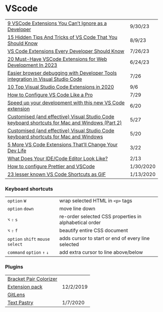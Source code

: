 # VScode

|                                                                                                                                                                                                                                       |           |
| ------------------------------------------------------------------------------------------------------------------------------------------------------------------------------------------------------------------------------------- | --------- |
| [9 VSCode Extensions You Can’t Ignore as a Developer](https://javascript.plainenglish.io/9-vscode-extensions-you-cant-ignore-as-a-developer-f5e39559e9a1)                                                                             | 9/30/23   |
| [15 Hidden Tips And Tricks of VS Code That You Should Know](https://stateful.com/blog/15-tips-and-tricks-of-vs-code?utm\_campaign=Frontend%2BWeekly\&utm\_medium=email\&utm\_source=Frontend\_Weekly\_370)                            | 8/9/23    |
| [VS Code Extensions Every Developer Should Know](https://hackernoon.com/vs-code-extensions-every-developer-should-know?utm\_campaign=Frontend%2BWeekly\&utm\_medium=email\&utm\_source=Frontend\_Weekly\_368)                         | 7/26/23   |
| [20 Must-Have VSCode Extensions for Web Development In 2023](https://javascript.plainenglish.io/20-must-have-vscode-extensions-for-web-development-in-2023-7bf1995c5ce5)                                                              | 6/24/23   |
| [Easier browser debugging with Developer Tools integration in Visual Studio Code](https://blogs.windows.com/msedgedev/2021/07/16/easier-debugging-developer-tools-in-visual-studio-code/)                                             | 7/26      |
| [10 Top Visual Studio Code Extensions in 2020](https://blog.bitsrc.io/top-10-visual-studio-extensions-in-2020-857ea6d692dd)                                                                                                           | 9/6       |
| [How to Configure VS Code Like a Pro](https://medium.com/better-programming/how-to-configure-vs-code-like-a-pro-782d2d718586)                                                                                                         | 7/29      |
| [Speed up your development with this new VS Code extension](https://dev.to/alex\_barashkov/speed-up-your-development-with-this-new-vs-code-extension-5b3m?utm\_source=digest\_mailer\&utm\_medium=email\&utm\_campaign=digest\_email) | 6/20      |
| [Customised (and effective) Visual Studio Code keyboard shortcuts for Mac and Windows (Part 2)](https://zellwk.com/blog/mac-and-windows-vscode-keybindings-2/?ck\_subscriber\_id=420572458)                                           | 5/27      |
| [Customised (and effective) Visual Studio Code keyboard shortcuts for Mac and Windows](https://zellwk.com/blog/mac-and-windows-vscode-keybindings/?ck\_subscriber\_id=420572458)                                                      | 5/20      |
| [5 More VS Code Extensions That’ll Change Your Dev Life](https://medium.com/better-programming/5-more-vs-code-extensions-thatll-change-your-dev-life-16da5d563dbc)                                                                    | 3/22      |
| [What Does Your IDE/Code Editor Look Like?](https://dev.to/emmabostian/what-does-your-ide-code-editor-look-like-550e?utm\_source=additional\_box\&utm\_medium=internal\&utm\_campaign=regular\&booster\_org=)                         | 2/13      |
| [How to configure Prettier and VSCode](https://glebbahmutov.com/blog/configure-prettier-in-vscode/)                                                                                                                                   | 1/30/2020 |
| [23 lesser known VS Code Shortcuts as GIF](https://dev.to/devmount/23-lesser-known-vs-code-shortcuts-as-gif-80)                                                                                                                       | 1/13/2020 |

### Keyboard shortcuts

|                                 |                                                        |
| ------------------------------- | ------------------------------------------------------ |
| `option` `W`                    | wrap selected HTML in `<p>` tags                       |
| `option` `down`                 | move line down                                         |
| `⌥` `⇧` `s`                     | re-order selected CSS properties in alphabetical order |
| `⌥` `⇧` `f`                     | beautify entire CSS document                           |
| `option` `shift` `mouse select` | adds cursor to start or end of every line selected     |
| `command` `option` `↑` `↓`      | add extra cursor to line above/below                   |

### Plugins

|                                                                                                                          |           |
| ------------------------------------------------------------------------------------------------------------------------ | --------- |
| [Bracket Pair Colorizer](https://marketplace.visualstudio.com/items?itemName=CoenraadS.bracket-pair-colorizer-2)         |           |
| [Extension pack](https://marketplace.visualstudio.com/search?target=VSCode\&category=Extension%20Packs\&sortBy=Installs) | 12/2/2019 |
| [GitLens](https://marketplace.visualstudio.com/items?itemName=eamodio.gitlens)                                           |           |
| [Text Pastry](https://marketplace.visualstudio.com/items?itemName=jkjustjoshing.vscode-text-pastry)                      | 1/7/2020  |
